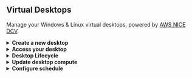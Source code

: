 ## Virtual Desktops

Manage your Windows & Linux virtual desktops, powered by [AWS NICE DCV](https://aws.amazon.com/hpc/dcv/).


<details>
    <summary markdown="span"><b>Create a new desktop</b></summary>


Click **"Launch New Virtual Desktop"** and follow the instructions to create your virtual desktop.

</details>

<details>
    <summary markdown="span"><b>Access your desktop</b></summary>

You can access your virtual desktop directly within your browser by clicking **"Connect"** button.

>
**Note:** For best performance, we recommend using DCV native application. Click **"?"** button to learn more.

</details>

<details>
    <summary markdown="span"><b>Desktop Lifecycle</b></summary>

Click **"Actions"** > **"Virtual Desktop State"** to manage your virtual desktop session:

- **Start:** Start a stopped session
- **Stop:** Stop a running session (EBS storage is preserved)
- **Reboot:** Reboot your session
- **Hibernate:** If applicable, IDEA will hibernate your session and save all content in memory. Processes will automatically be resumed when you restart your session.
- **Terminate:** Terminate your session. Attention, this will release the hardware and your session will be gone. Storage might be loss if you are not using a persistent filesystem such as EFS or FSx

</details>

<details>
    <summary markdown="span"><b>Update desktop compute</b></summary>

You can change the EC2 instance associated to your virtual desktop at any moment. To upgrade/downgrade your hardware:

- Stop your Virtual Desktop
- Click **"Actions"**
- Click **"Update Session Settings"**

From there, choose your new EC2 instance type and restart your Virtual Desktop.

</details>

<details>
    <summary markdown="span"><b>Configure schedule</b></summary>

Setup a schedule to start/stop your virtual desktop to save and manage costs.

>
**Note:** Virtual Desktop will only be stopped if there is no active DCV client connected for 2 hours and the overall CPU usage is below a certain threshold. Idle time/CPU threshold are configurable by Admins. This measure is meant to prevent Virtual Desktop to be accidentally stopped while running simulations.

- **No Schedule**: Virtual Desktop lifecycle are managed by the user. Active session will run until you manually stop/terminate it. Stopped session will stay stopped until you manually start it. This is the default scheduling mode
- **Working Hours**: IDEA will automatically start your session in the morning and stop it if inactive in the evening. Hours can be configured by IDEA admins
- **Stop On Idle**: Enforce session to be stopped all day. If you manually start your session, IDEA will automatically stop it after the idle period configured by admins as long as CPU utilization is below threshold.
- **Start All Days**: Enforce session to be started all day. If you manually stop your session, IDEA will automatically start it.
- **Custom Schedule**: User defines when the session must be started/stopped

</details>
